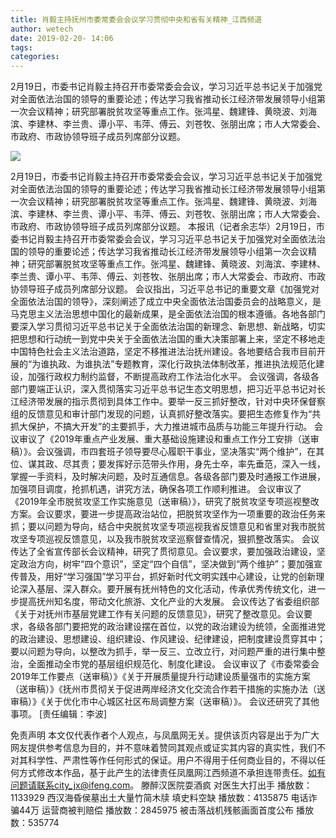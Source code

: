 ```yaml
---
title: 肖毅主持抚州市委常委会会议学习贯彻中央和省有关精神_江西频道
author: wetech
date: 2019-02-20- 14:06
tags: 
categories: 
---
```

2月19日，市委书记肖毅主持召开市委常委会会议，学习习近平总书记关于加强党对全面依法治国的领导的重要论述；传达学习我省推动长江经济带发展领导小组第一次会议精神；研究部署脱贫攻坚等重点工作。张鸿星、魏建锋、黄晓波、刘海滨、李建林、李兰贵、谭小平、韦萍、傅云、刘苍牧、张朋出席；市人大常委会、市政府、市政协领导班子成员列席部分议题。
<!-- more -->
                
<img align="center" border="0" src="http://p2.ifengimg.com/a/2016/0810/204c433878d5cf9size1_w16_h16.png" />
                
                
            
2月19日，市委书记肖毅主持召开市委常委会会议，学习习近平总书记关于加强党对全面依法治国的领导的重要论述；传达学习我省推动长江经济带发展领导小组第一次会议精神；研究部署脱贫攻坚等重点工作。张鸿星、魏建锋、黄晓波、刘海滨、李建林、李兰贵、谭小平、韦萍、傅云、刘苍牧、张朋出席；市人大常委会、市政府、市政协领导班子成员列席部分议题。
本报讯（记者余志华）2月19日，市委书记肖毅主持召开市委常委会会议，学习习近平总书记关于加强党对全面依法治国的领导的重要论述；传达学习我省推动长江经济带发展领导小组第一次会议精神；研究部署脱贫攻坚等重点工作。张鸿星、魏建锋、黄晓波、刘海滨、李建林、李兰贵、谭小平、韦萍、傅云、刘苍牧、张朋出席；市人大常委会、市政府、市政协领导班子成员列席部分议题。
会议指出，习近平总书记的重要文章《加强党对全面依法治国的领导》，深刻阐述了成立中央全面依法治国委员会的战略意义，是马克思主义法治思想中国化的最新成果，是全面依法治国的根本遵循。各地各部门要深入学习贯彻习近平总书记关于全面依法治国的新理念、新思想、新战略，切实把思想和行动统一到党中央关于全面依法治国的重大决策部署上来，坚定不移地走中国特色社会主义法治道路，坚定不移推进法治抚州建设。各地要结合我市目前开展的“为谁执政、为谁执法”专题教育，深化行政执法体制改革，推进执法规范化建设，加强行政权力制约监督，不断提高政府工作法治化水平。
会议强调，各级各部门要端正认识，深入贯彻落实习近平总书记生态文明思想，把习近平总书记对长江经济带发展的指示贯彻到具体工作中。要举一反三抓好整改，针对中央环保督察组的反馈意见和审计部门发现的问题，认真抓好整改落实。要把生态修复作为“共抓大保护，不搞大开发”的主要抓手，大力推进城市品质与功能三年提升行动。
会议审议了《2019年重点产业发展、重大基础设施建设和重点工作分工安排（送审稿）》。会议强调，市四套班子领导要尽心履职干事业，坚决落实“两个维护”，在其位、谋其政、尽其责；要发挥好示范带头作用，身先士卒，率先垂范，深入一线，掌握一手资料，及时解决问题，及时互通信息。各级各部门要及时通报工作进展，加强项目调度，抢抓机遇，讲究方法，确保各项工作顺利推进。
会议审议了《2019年全市脱贫攻坚工作实施意见（送审稿）》，研究了脱贫攻坚专项巡视整改方案。会议要求，要进一步提高政治站位，把脱贫攻坚作为一项重要的政治任务来抓；要以问题为导向，结合中央脱贫攻坚专项巡视我省反馈意见和省里对我市脱贫攻坚专项巡视反馈意见，以及我市脱贫攻坚巡察督查情况，狠抓整改落实。
会议传达了全省宣传部长会议精神，研究了贯彻意见。会议要求，要加强政治建设，坚定政治方向，树牢“四个意识”，坚定“四个自信”，坚决做到“两个维护”；要加强宣传普及，用好“学习强国”学习平台，抓好新时代文明实践中心建设，让党的创新理论深入基层、深入群众。要开展有抚州特色的文化活动，传承优秀传统文化，进一步提高抚州知名度，带动文化旅游、文化产业的大发展。
会议传达了省委组织部《关于对抚州市基层党建工作有关问题的反馈意见》，研究了整改意见。会议要求，各级各部门要把党的政治建设摆在首位，以党的政治建设为统领，全面推进党的政治建设、思想建设、组织建设、作风建设、纪律建设，把制度建设贯穿其中；要以问题为导向，以整改为抓手，举一反三、立改立行，对问题严重的进行集中整治，全面推动全市党的基层组织规范化、制度化建设。
会议审议了《市委常委会2019年工作要点（送审稿）》《关于开展质量提升行动建设质量强市的实施方案（送审稿）》《抚州市贯彻关于促进两岸经济文化交流合作若干措施的实施办法（送审稿）》《关于优化市中心城区社区布局调整方案（送审稿）》。
会议还研究了其他事项。
[责任编辑：李波]
            
免责声明
本文仅代表作者个人观点，与凤凰网无关。提供该页内容是出于为广大网友提供参考信息为目的，并不意味着赞同其观点或证实其内容的真实性，我们不对其科学性、严肃性等作任何形式的保证。用户不得用于任何商业目的，不得以任何方式修改本作品，基于此产生的法律责任凤凰网江西频道不承担连带责任。如有问题请联系city_jx@ifeng.com。
滕醉汉医院耍酒疯 对医生大打出手
播放数：1133929
西汉海昏侯墓出土大量竹简木牍 填史料空缺
播放数：4135875
电话诈骗44万 运营商被判赔偿
播放数：2845975
被击落战机残骸画面首度公布
播放数：535774
